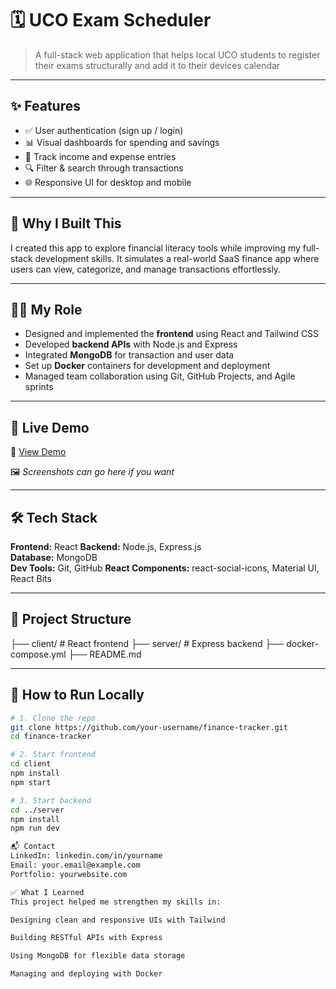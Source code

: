 # 🗓️ UCO Exam Scheduler

> A full-stack web application that helps local UCO students to register their exams structurally and add it to their devices calendar

---

## ✨ Features

- ✅ User authentication (sign up / login)
- 📊 Visual dashboards for spending and savings
- 📝 Track income and expense entries
- 🔍 Filter & search through transactions
- 🌐 Responsive UI for desktop and mobile

---

## 🧠 Why I Built This

I created this app to explore financial literacy tools while improving my full-stack development skills. It simulates a real-world SaaS finance app where users can view, categorize, and manage transactions effortlessly.

---

## 👨‍💻 My Role

- Designed and implemented the **frontend** using React and Tailwind CSS  
- Developed **backend APIs** with Node.js and Express  
- Integrated **MongoDB** for transaction and user data  
- Set up **Docker** containers for development and deployment  
- Managed team collaboration using Git, GitHub Projects, and Agile sprints

---

## 🚀 Live Demo

🔗 [View Demo](https://your-live-demo-link.com)

🖼️ _Screenshots can go here if you want_

---

## 🛠️ Tech Stack

**Frontend:** React
**Backend:** Node.js, Express.js  
**Database:** MongoDB  
**Dev Tools:** Git, GitHub
**React Components:** react-social-icons, Material UI, React Bits


---

## 📂 Project Structure
├── client/ # React frontend
├── server/ # Express backend
├── docker-compose.yml
├── README.md


---

## 🧪 How to Run Locally

```bash
# 1. Clone the repo
git clone https://github.com/your-username/finance-tracker.git
cd finance-tracker

# 2. Start frontend
cd client
npm install
npm start

# 3. Start backend
cd ../server
npm install
npm run dev

📬 Contact
LinkedIn: linkedin.com/in/yourname
Email: your.email@example.com
Portfolio: yourwebsite.com

✅ What I Learned
This project helped me strengthen my skills in:

Designing clean and responsive UIs with Tailwind

Building RESTful APIs with Express

Using MongoDB for flexible data storage

Managing and deploying with Docker

